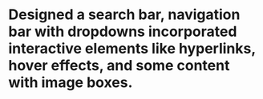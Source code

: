 # Designed a search bar, navigation bar with dropdowns incorporated interactive elements like hyperlinks, hover effects, and some content with image boxes. 